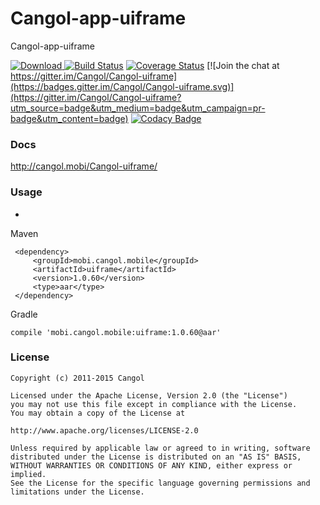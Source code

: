 # Cangol-app-uiframe

Cangol-app-uiframe

[![Download](https://api.bintray.com/packages/cangol/maven/Cangol-uiframe/images/download.svg) ](https://bintray.com/cangol/maven/Cangol-uiframe/_latestVersion)
[![Build Status](https://travis-ci.org/Cangol/Cangol-uiframe.svg?branch=master)](https://travis-ci.org/Cangol/Cangol-uiframe)
[![Coverage Status](https://coveralls.io/repos/github/Cangol/Cangol-uiframe/badge.svg?branch=master)](https://coveralls.io/github/Cangol/Cangol-uiframe?branch=master)
[![Join the chat at https://gitter.im/Cangol/Cangol-uiframe](https://badges.gitter.im/Cangol/Cangol-uiframe.svg)](https://gitter.im/Cangol/Cangol-uiframe?utm_source=badge&utm_medium=badge&utm_campaign=pr-badge&utm_content=badge)
[![Codacy Badge](https://api.codacy.com/project/badge/Grade/bd8879911fb44f758b23ecd8e276f2b1)](https://www.codacy.com/app/wxw404/Cangol-uiframe?utm_source=github.com&amp;utm_medium=referral&amp;utm_content=Cangol/Cangol-uiframe&amp;utm_campaign=Badge_Grade)
### Docs

http://cangol.mobi/Cangol-uiframe/

### Usage
-
Maven

     <dependency>
         <groupId>mobi.cangol.mobile</groupId>
         <artifactId>uiframe</artifactId>
         <version>1.0.60</version>
         <type>aar</type>
     </dependency>
Gradle
 
    compile 'mobi.cangol.mobile:uiframe:1.0.60@aar'

### License

    Copyright (c) 2011-2015 Cangol

    Licensed under the Apache License, Version 2.0 (the "License")
    you may not use this file except in compliance with the License.
    You may obtain a copy of the License at
    
    http://www.apache.org/licenses/LICENSE-2.0
    
    Unless required by applicable law or agreed to in writing, software
    distributed under the License is distributed on an "AS IS" BASIS,
    WITHOUT WARRANTIES OR CONDITIONS OF ANY KIND, either express or implied.
    See the License for the specific language governing permissions and
    limitations under the License.
